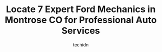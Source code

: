 ---
layout: ampstory
image: https://images.unsplash.com/photo-1610684003787-d6a8c36b8547?ixlib=rb-4.0.3&ixid=MnwxMjA3fDB8MHxwaG90by1wYWdlfHx8fGVufDB8fHx8&auto=format&fit=crop&w=640&h=853&q=80
author: techidn
featured: false
description: Searching for the finest Ford Mechanic in Montrose CO, USA? Look no further than the 7 best Ford Mechanic in the area, where youll find a team of highly qualified professionals ready to han
title: Locate 7 Expert Ford Mechanics in Montrose CO for Professional Auto Services
cover:
   title: Locate 7 Expert Ford Mechanics in Montrose CO for Professional Auto Services
   subtitle: Rickpate
   background: https://images.unsplash.com/photo-1610684003787-d6a8c36b8547?ixlib=rb-4.0.3&ixid=MnwxMjA3fDB8MHxwaG90by1wYWdlfHx8fGVufDB8fHx8&auto=format&fit=crop&w=640&h=853&q=80

pages: 
 - layout: thirds
   top: <h1>#1 Scotts Montrose Auto Repair</h1>
   bottom: "<p>Love this shop. They seriously go out of their way for their customers. They even have a shuttle! Its the cleanest shop in town inside and out. When dealing with grease a</p>"
   background: https://www.knot35.com/toplist/wp-content/uploads/2023/06/best-ford-mechanic-1-in-montrose-co-1685834240.jpeg
   backgroundblur: true
 - layout: thirds
   top: <h1>#2 Mohrs Automotive</h1>
   bottom: "<p>1141 N Townsend Ave, Montrose, CO 81401, United States</p>"
   background: https://www.knot35.com/toplist/wp-content/uploads/2023/06/best-ford-mechanic-2-in-montrose-co-1685834241.jpeg
   cta:
      link: https://www.knot35.com/toplist/locate-7-expert-ford-mechanics-in-montrose-co-for-professional-auto-services/
      text: Locate 7 Expert Ford Mechanics in Montrose CO for Professional Auto Services
 - layout: thirds
   top: <h1>#3 Montrose Ford Nissan</h1>
   bottom: "<p>100 Merchant Dr, Montrose, CO 81401, United States</p>"
   background: https://www.knot35.com/toplist/wp-content/uploads/2023/06/best-ford-mechanic-3-in-montrose-co-1685834241.jpeg
   cta:
      link: https://www.knot35.com/toplist/locate-7-expert-ford-mechanics-in-montrose-co-for-professional-auto-services/
      text: Locate 7 Expert Ford Mechanics in Montrose CO for Professional Auto Services
 - layout: thirds
   top: <h1>#4 A&A Auto Customs Tires & Wheels, LLC</h1>
   bottom: "<p>530 N Townsend Ave, Montrose, CO 81401, United States</p>"
   background: https://images.unsplash.com/photo-1620421680010-0766ff230392?ixlib=rb-4.0.3&ixid=MnwxMjA3fDB8MHxwaG90by1wYWdlfHx8fGVufDB8fHx8&auto=format&fit=crop&w=640&h=853&q=80
   cta:
      link: https://www.knot35.com/toplist/locate-7-expert-ford-mechanics-in-montrose-co-for-professional-auto-services/
      text: Locate 7 Expert Ford Mechanics in Montrose CO for Professional Auto Services
 - layout: thirds
   top: <h1>#5 Performance Muffler & Auto</h1>
   bottom: "<p>2352 E Main St, Montrose, CO 81401, United States</p>"
   background: https://images.unsplash.com/photo-1564951434112-64d74cc2a2d7?ixlib=rb-4.0.3&ixid=MnwxMjA3fDB8MHxwaG90by1wYWdlfHx8fGVufDB8fHx8&auto=format&fit=crop&w=640&h=853&q=80
   cta:
      link: https://www.knot35.com/toplist/locate-7-expert-ford-mechanics-in-montrose-co-for-professional-auto-services/
      text: Locate 7 Expert Ford Mechanics in Montrose CO for Professional Auto Services
 - layout: thirds
   top: <h1>#6 Dads Automotive</h1>
   bottom: "<p>1210 N Townsend Ave, Montrose, CO 81401, United States</p>"
   background: https://images.unsplash.com/photo-1527067829737-402993088e6b?ixlib=rb-4.0.3&ixid=MnwxMjA3fDB8MHxwaG90by1wYWdlfHx8fGVufDB8fHx8&auto=format&fit=crop&w=640&h=853&q=80
   cta:
      link: https://www.knot35.com/toplist/locate-7-expert-ford-mechanics-in-montrose-co-for-professional-auto-services/
      text: Locate 7 Expert Ford Mechanics in Montrose CO for Professional Auto Services
 - layout: thirds
   top: <h1>#7 Elk Creek Automotive</h1>
   bottom: "<p>2500 N Townsend Ave A, Montrose, CO 81401, United States</p>"
   background: https://images.unsplash.com/photo-1533735380053-eb8d0759b24a?ixlib=rb-4.0.3&ixid=MnwxMjA3fDB8MHxwaG90by1wYWdlfHx8fGVufDB8fHx8&auto=format&fit=crop&w=640&h=853&q=80
   cta:
      link: https://www.knot35.com/toplist/locate-7-expert-ford-mechanics-in-montrose-co-for-professional-auto-services/
      text: Locate 7 Expert Ford Mechanics in Montrose CO for Professional Auto Services
 - layout: thirds
   middle: Continue reading...
   background: https://images.unsplash.com/photo-1632260260864-caf7fde5ec36?ixlib=rb-4.0.3&ixid=MnwxMjA3fDB8MHxwaG90by1wYWdlfHx8fGVufDB8fHx8&auto=format&fit=crop&w=640&h=853&q=80
   cta:
      link: https://www.knot35.com/toplist/locate-7-expert-ford-mechanics-in-montrose-co-for-professional-auto-services/
      text: Locate 7 Expert Ford Mechanics in Montrose CO for Professional Auto Services
      
---